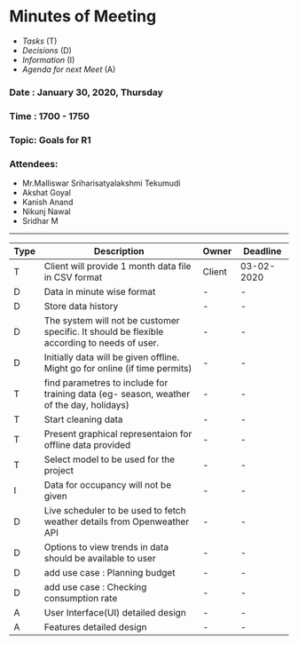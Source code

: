# Minutes of Meeting

* *Tasks* (T)
* *Decisions* (D)
* *Information* (I)
* *Agenda for next Meet* (A)

 
### Date : January 30, 2020, Thursday
### Time : 1700 - 1750
### Topic: Goals for R1
### Attendees:
- Mr.Malliswar Sriharisatyalakshmi Tekumudi
- Akshat Goyal
- Kanish Anand
- Nikunj Nawal
- Sridhar M

-----------------

**Type** | **Description** | **Owner** | **Deadline** |
---- | ---- | ---- | ---- |
T | Client will provide 1 month data file in CSV format | Client | 03-02-2020 |
D | Data in minute wise format  | - | - |
D | Store data history | - | - |
D | The system will not be customer specific. It should be flexible according to needs of user. | - | - |
D | Initially data will be given offline. Might go for online (if time permits) | - | - |
T | find parametres to include for training data (eg- season, weather of the day, holidays) | - | - |
T | Start cleaning data | - | - |
T | Present graphical representaion for offline data provided | - | - |
T | Select model to be used for the project | - | - |
I | Data for occupancy will not be given | - | - |
D | Live scheduler to be used to fetch weather details from Openweather API | - | - |
D | Options to view trends in data should be available to user | - | - |
D | add use case : Planning budget | - | - |
D | add use case : Checking consumption rate | - | - |
A | User Interface(UI) detailed design | - | - |
A | Features detailed design | - | - |
